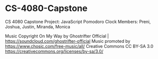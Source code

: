 # CS-4080-Capstone
CS 4080 Capstone Project: JavaScript Pomodoro Clock
Members: Preni, Joshua, Justin, Miranda, Monica


Music Copyright
On My Way by Ghostrifter Official | https://soundcloud.com/ghostrifter-official
Music promoted by https://www.chosic.com/free-music/all/
Creative Commons CC BY-SA 3.0
https://creativecommons.org/licenses/by-sa/3.0/
